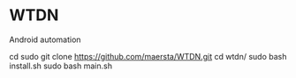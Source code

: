 # WTDN
Android automation

cd
sudo git clone https://github.com/maersta/WTDN.git
cd wtdn/
sudo bash install.sh
sudo bash main.sh
